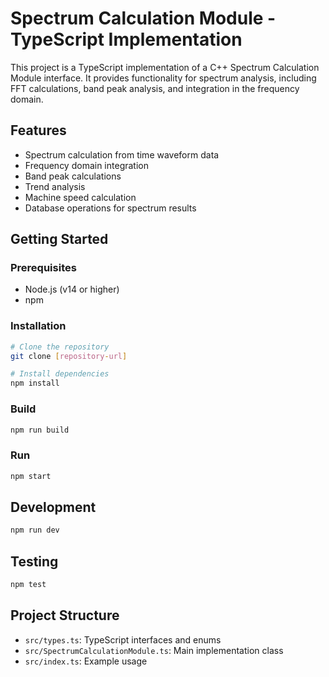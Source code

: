 # Spectrum Calculation Module - TypeScript Implementation

This project is a TypeScript implementation of a C++ Spectrum Calculation Module interface. It provides functionality for spectrum analysis, including FFT calculations, band peak analysis, and integration in the frequency domain.

## Features

- Spectrum calculation from time waveform data
- Frequency domain integration
- Band peak calculations
- Trend analysis
- Machine speed calculation
- Database operations for spectrum results

## Getting Started

### Prerequisites

- Node.js (v14 or higher)
- npm

### Installation

```bash
# Clone the repository
git clone [repository-url]

# Install dependencies
npm install
```

### Build

```bash
npm run build
```

### Run

```bash
npm start
```

## Development

```bash
npm run dev
```

## Testing

```bash
npm test
```

## Project Structure

- `src/types.ts`: TypeScript interfaces and enums
- `src/SpectrumCalculationModule.ts`: Main implementation class
- `src/index.ts`: Example usage 